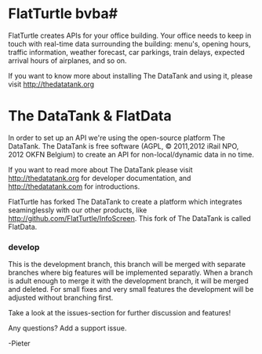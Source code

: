 # FlatTurtle bvba#

FlatTurtle creates APIs for your office building. Your office needs to keep in touch with real-time data surrounding the building: menu's, opening hours, traffic information, weather forecast, car parkings, train delays, expected arrival hours of airplanes, and so on.

If you want to know more about installing The DataTank and using it, please visit http://thedatatank.org

# The DataTank & FlatData #

In order to set up an API we're using the open-source platform The DataTank. The DataTank is free software (AGPL, © 2011,2012 iRail NPO, 2012 OKFN Belgium) to create an API for non-local/dynamic data in no time.

If you want to read more about The DataTank please visit http://thedatatank.org for developer documentation, and http://thedatatank.com for introductions.

FlatTurtle has forked The DataTank to create a platform which integrates seaminglessly with our other products, like http://github.com/FlatTurtle/InfoScreen. This fork of The DataTank is called FlatData.

### develop ### 

This is the development branch, this branch will be merged with separate branches where big features will be implemented separatly. When a branch is adult enough to merge it with the development branch, it will be merged and deleted. For small fixes and very small features the development will be adjusted without branching first.

Take a look at the issues-section for further discussion and features!

Any questions? Add a support issue.

-Pieter
